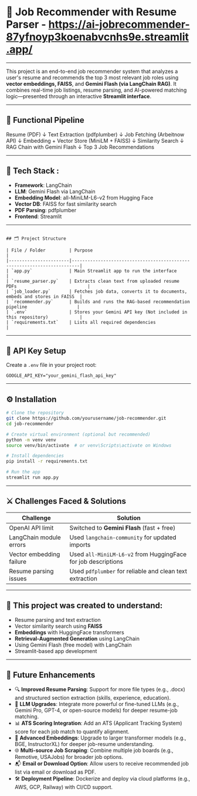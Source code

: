 

# 💼 Job Recommender with Resume Parser - https://ai-jobrecommender-87yfnoyp3koenabvcnhs9e.streamlit.app/
---
This project is an end-to-end job recommender system that analyzes a user's resume and recommends the top 3 most relevant job roles using **vector embeddings, FAISS**, and **Gemini Flash (via LangChain RAG)**. It combines real-time job listings, resume parsing, and AI-powered matching logic—presented through an interactive **Streamlit interface**.

---

## 🔄 Functional Pipeline

Resume (PDF)
↓
Text Extraction (pdfplumber)
↓
Job Fetching (Arbeitnow API)
↓
Embedding + Vector Store (MiniLM + FAISS)
↓
Similarity Search
↓
RAG Chain with Gemini Flash
↓
Top 3 Job Recommendations

---

## 🧠 Tech Stack :

* **Framework**: LangChain
* **LLM**: Gemini Flash via LangChain
* **Embedding Model**: all-MiniLM-L6-v2 from Hugging Face
* **Vector DB**: FAISS for fast similarity search
* **PDF Parsing**: pdfplumber
* **Frontend**: Streamlit

---

````

## 🗂️ Project Structure

| File / Folder         | Purpose                                                                 |
|-----------------------|-------------------------------------------------------------------------|
| `app.py`              | Main Streamlit app to run the interface                                 |
| `resume_parser.py`    | Extracts clean text from uploaded resume PDFs                           |
| `job_loader.py`       | Fetches job data, converts it to documents, embeds and stores in FAISS  |
| `recommender.py`      | Builds and runs the RAG-based recommendation pipeline                   |
| `.env`                | Stores your Gemini API key (Not included in this repository)            |
| `requirements.txt`    | Lists all required dependencies                                         |

````
---

## 🔐 API Key Setup

Create a `.env` file in your project root:

````
GOOGLE_API_KEY="your_gemini_flash_api_key"
````

---

## ⚙️ Installation

```bash
# Clone the repository
git clone https://github.com/yourusername/job-recommender.git
cd job-recommender

# Create virtual environment (optional but recommended)
python -m venv venv
source venv/bin/activate  # or venv\Scripts\activate on Windows

# Install dependencies
pip install -r requirements.txt

# Run the app
streamlit run app.py
```

---

## ⚔️ Challenges Faced & Solutions

  | Challenge                | Solution                                                      |
  | ------------------------ | ------------------------------------------------------------- |
  | OpenAI API limit         | Switched to **Gemini Flash** (fast + free)                    |
  | LangChain module errors  | Used `langchain-community` for updated imports                |
  | Vector embedding failure | Used `all-MiniLM-L6-v2` from HuggingFace for job descriptions |
  | Resume parsing issues    | Used `pdfplumber` for reliable and clean text extraction      |

---


## 🧪 This project was created to understand:

* Resume parsing and text extraction
* Vector similarity search using **FAISS**
* **Embeddings** with HuggingFace transformers
* **Retrieval-Augmented Generation** using LangChain
* Using Gemini Flash (free model) with LangChain
* Streamlit-based app development

---

## 🚀 Future Enhancements

- 🔍 **Improved Resume Parsing**: Support for more file types (e.g., .docx) and structured section extraction (skills, experience, education).
- 🧠 **LLM Upgrades**: Integrate more powerful or fine-tuned LLMs (e.g., Gemini Pro, GPT-4, or open-source models) for deeper resume-job matching.
- 📊 **ATS Scoring Integration**: Add an ATS (Applicant Tracking System) score for each job match to quantify alignment.
- 🧠 **Advanced Embeddings**: Upgrade to larger transformer models (e.g., BGE, InstructorXL) for deeper job-resume understanding.
- 🌐 **Multi-source Job Scraping**: Combine multiple job boards (e.g., Remotive, USAJobs) for broader job options.
- 📬 **Email or Download Option**: Allow users to receive recommended job list via email or download as PDF.
- 🛠️ **Deployment Pipeline**: Dockerize and deploy via cloud platforms (e.g., AWS, GCP, Railway) with CI/CD support.

